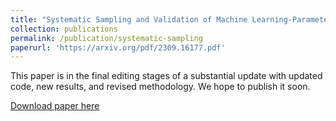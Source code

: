 ```yaml
---
title: "Systematic Sampling and Validation of Machine Learning-Parameterizations in Climate Models"
collection: publications
permalink: /publication/systematic-sampling
paperurl: 'https://arxiv.org/pdf/2309.16177.pdf'
---
```

This paper is in the final editing stages of a substantial update with updated code, new results, and revised methodology. We hope to publish it soon.

[Download paper here](https://arxiv.org/pdf/2309.16177.pdf)

